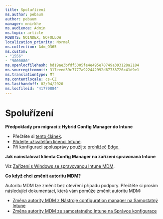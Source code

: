 ```yaml
---
title: Spoluřízení
ms.author: pebaum
author: pebaum
manager: mnirkhe
ms.audience: Admin
ms.topic: article
ROBOTS: NOINDEX, NOFOLLOW
localization_priority: Normal
ms.collection: Adm_O365
ms.custom:
- "1556"
- "9000080"
ms.openlocfilehash: bd19ae3bfdf5005fe4e495e78749a393128a2184
ms.sourcegitcommit: 317eeed39c7777a922442992d67733726c41d9e1
ms.translationtype: MT
ms.contentlocale: cs-CZ
ms.lasthandoff: 02/04/2020
ms.locfileid: "41770884"
---
```

# <a name="co-management"></a>Spoluřízení

**Předpoklady pro migraci z Hybrid Config Manager do Intune**

- Přečtěte si [tento článek](https://docs.microsoft.com/configmgr/mdm/deploy-use/migrate-hybridmdm-to-intunesa).
- [Přidejte uživatelům licenci Intune](https://docs.microsoft.com/intune/licenses-assign).
- Při konfiguraci spolusprávy použijte [prohlížeč Edge.](https://www.microsoft.com/windows/microsoft-edge)

**Jak nainstalovat klienta Config Manager na zařízení spravovaná Intune**

Viz [Zařízení s Windows se spravovanou Intune MDM](https://docs.microsoft.com/configmgr/core/clients/deploy/deploy-clients-to-windows-computers#bkmk_mdm).

**Co když chci změnit autoritu MDM?**

Autoritu MDM lze změnit bez otevření případu podpory. Přečtěte si prosím následující dokumentaci, která vám pomůže změnit autoritu MDM:

- [Změna autority MDM z Nástroje configuration manager na Samostatný Intune](https://docs.microsoft.com/configmgr/mdm/deploy-use/migrate-change-mdm-authority)
- [Změna autority MDM ze samostatného Intune na Správce konfigurace](https://docs.microsoft.com/configmgr/mdm/deploy-use/change-mdm-authority)

